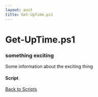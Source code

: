 ```yaml
---
layout: post
title: Get-UpTime.ps1
---
```


# Get-UpTime.ps1

### something exciting

Some information about the exciting thing

#### Script

<script src="https://gist-it.appspot.com/github.com/BanterBoy/scripts-blog/blob/master/PowerShell/CmdLets/Get-Uptime.ps1"></script>

<a href="/scripts.html">Back to Scripts</a>

